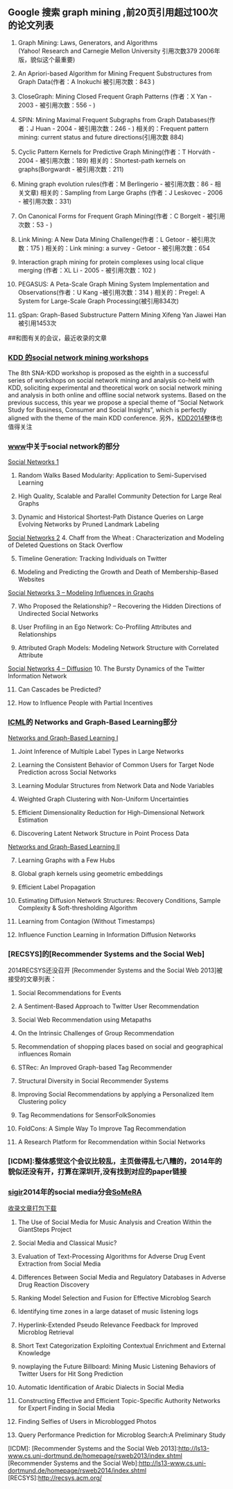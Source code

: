 ﻿## Google 搜索 graph mining ,前20页引用超过100次的论文列表

1. Graph Mining: Laws, Generators, and Algorithms  
(Yahoo! Research and Carnegie Mellon University 引用次数379 2006年版，貌似这个最重要)

2. An Apriori-based Algorithm for Mining Frequent Substructures from Graph Data(作者：A Inokuchi  被引用次数：843 )


3. CloseGraph: Mining Closed Frequent Graph Patterns (作者：X Yan - 2003 - 被引用次数：556 - )


4. SPIN: Mining Maximal Frequent Subgraphs from Graph Databases(作者：J Huan - 2004 - 被引用次数：246 - )
相关的：Frequent pattern mining: current status and future directions(引用次数 884)

5. Cyclic Pattern Kernels for Predictive Graph Mining(作者：T Horváth - 2004 - 被引用次数：189)
相关的：Shortest-path kernels on graphs(Borgwardt - 被引用次数：211)

6. Mining graph evolution rules(作者：M Berlingerio - 被引用次数：86 - 相关文章)
相关的：Sampling from Large Graphs (作者：J Leskovec - 2006 - 被引用次数：331)

7. On Canonical Forms for Frequent Graph Mining(作者：C Borgelt - 被引用次数：53 - )

8. Link Mining: A New Data Mining Challenge(作者：L Getoor - 被引用次数：175 )
相关的：Link mining: a survey - Getoor - 被引用次数：654

9. Interaction graph mining for protein complexes using local clique merging
(作者：XL Li - 2005 - 被引用次数：102 )

10. PEGASUS: A Peta-Scale Graph Mining System Implementation and Observations(作者：U Kang -被引用次数：314 )
相关的：Pregel: A System for Large-Scale Graph Processing(被引用834次)


11. gSpan: Graph-Based Substructure Pattern Mining 
Xifeng Yan Jiawei Han 被引用1453次


##和图有关的会议，最近收录的文章

### [KDD 的social network mining workshops]
 The 8th SNA-KDD workshop is proposed as the eighth in a successful series of workshops on  social network mining and analysis co-held with KDD, soliciting experimental and theoretical work on social network mining and analysis in both online and offline social network systems. Based on the previous success, this year we propose a special theme of “Social Network Study for Business, Consumer and Social Insights”, which is perfectly aligned with the theme of the main KDD conference. 另外，[KDD2014]整体也值得关注

### [www]中关于social network的部分
 [Social Networks 1]

1. Random Walks Based Modularity: Application to Semi-Supervised Learning 

2. High Quality, Scalable and Parallel Community Detection for Large Real Graphs 

3. Dynamic and Historical Shortest-Path Distance Queries on Large Evolving Networks by Pruned Landmark Labeling 

 [Social Networks 2]
4. Chaff from the Wheat : Characterization and Modeling of Deleted Questions on Stack Overflow

5. Timeline Generation: Tracking Individuals on Twitter 

6. Modeling and Predicting the Growth and Death of Membership-Based Websites 

 [Social Networks 3 – Modeling Influences in Graphs]

7. Who Proposed the Relationship? – Recovering the Hidden Directions of Undirected Social Networks
 
8. User Profiling in an Ego Network: Co-Profiling Attributes and Relationships

9. Attributed Graph Models: Modeling Network Structure with Correlated Attribute

 [Social Networks 4 – Diffusion]
10. The Bursty Dynamics of the Twitter Information Network

11. Can Cascades be Predicted?

12. How to Influence People with Partial Incentives 

### [ICML]的 Networks and Graph-Based Learning部分
 [Networks and Graph-Based Learning I]

1. Joint Inference of Multiple Label Types in Large Networks

2. Learning the Consistent Behavior of Common Users for Target Node Prediction across Social Networks

3. Learning Modular Structures from Network Data and Node Variables

4. Weighted Graph Clustering with Non-Uniform Uncertainties

5. Efficient Dimensionality Reduction for High-Dimensional Network Estimation

6. Discovering Latent Network Structure in Point Process Data

 [Networks and Graph-Based Learning II]

7. Learning Graphs with a Few Hubs

8. Global graph kernels using geometric embeddings

9. Efficient Label Propagation

10. Estimating Diffusion Network Structures: Recovery Conditions, Sample Complexity & Soft-thresholding Algorithm

11. Learning from Contagion (Without Timestamps)

12. Influence Function Learning in Information Diffusion Networks

### [RECSYS]的[Recommender Systems and the Social Web] 
2014RECSYS还没召开
 [Recommender Systems and the Social Web 2013]被接受的文章列表：

1. Social Recommendations for Events

2. A Sentiment-Based Approach to Twitter User Recommendation
	
3. Social Web Recommendation using Metapaths
	
4. On the Intrinsic Challenges of Group Recommendation

5. Recommendation of shopping places based on social and geographical influences	Romain 

6. STRec: An Improved Graph-based Tag Recommender	

7. Structural Diversity in Social Recommender Systems	

8. Improving Social Recommendations by applying a Personalized Item Clustering policy

9. Tag Recommendations for SensorFolkSonomies

10. FoldCons: A Simple Way To Improve Tag Recommendation	

11. A Research Platform for Recommendation within Social Networks 




### [ICDM]:整体感觉这个会议比较乱，主页做得乱七八糟的，2014年的貌似还没有开，打算在深圳开,没有找到对应的paper链接
### [sigir]2014年的social media分会[SoMeRA]

[收录文章打包下载]

1. The Use of Social Media for Music Analysis and Creation Within the GiantSteps Project

2. Social Media and Classical Music?

3. Evaluation of Text-Processing Algorithms for Adverse Drug Event Extraction from Social Media

4. Differences Between Social Media and Regulatory Databases in Adverse Drug Reaction Discovery

5. Ranking Model Selection and Fusion for Effective Microblog Search

6. Identifying time zones in a large dataset of music listening logs

7. Hyperlink-Extended Pseudo Relevance Feedback for Improved Microblog Retrieval

8. Short Text Categorization Exploiting Contextual Enrichment and External Knowledge

9. nowplaying the Future Billboard: Mining Music Listening Behaviors of Twitter Users for Hit Song Prediction

10. Automatic Identification of Arabic Dialects in Social Media

11. Constructing Effective and Efficient Topic-Specific Authority Networks for Expert Finding in Social Media

12. Finding Selfies of Users in Microblogged Photos

13. Query Performance Prediction for Microblog Search:A Preliminary Study



[收录文章打包下载]:http://www.cp.jku.at/conferences/SoMeRA2014/preproceedings/somera_preproceedings.zip


[SoMeRA]:http://www.cp.jku.at/conferences/SoMeRA2014/


[sigir]:http://sigir.org/sigir2014/finalworkshops.php#SoMeRA


[ICDM]:
[Recommender Systems and the Social Web 2013]:http://ls13-www.cs.uni-dortmund.de/homepage/rsweb2013/index.shtml
[Recommender Systems and the Social Web]:http://ls13-www.cs.uni-dortmund.de/homepage/rsweb2014/index.shtml
[RECSYS]:http://recsys.acm.org/

[ICML]:http://icml.cc/2014/
[KDD 的social network mining workshops]:http://research.larc.smu.edu.sg/pa/snakdd2014/SNA-KDD2014.htm
[KDD2014]:http://www.kdd.org/kdd2014/program.html
[www]:http://www2014.kr/paper/proceedings/

[Social Networks 1]:http://www2014.kr/paper/proceedings/#8
[Social Networks 2]:http://www2014.kr/paper/proceedings/#20
[Social Networks 3 – Modeling Influences in Graphs]:http://www2014.kr/paper/proceedings/#25
[Social Networks 4 – Diffusion]:http://www2014.kr/paper/proceedings/#28
[Networks and Graph-Based Learning I]:http://icml.cc/2014/index/article/12.htm#sun1030
[Networks and Graph-Based Learning II]:http://icml.cc/2014/index/article/12.htm#tue1620



